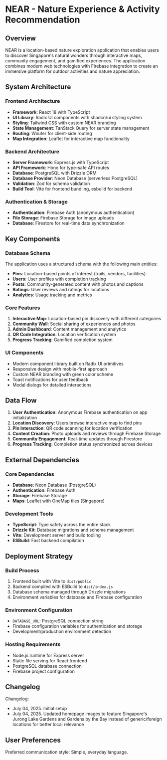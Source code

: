 # NEAR - Nature Experience & Activity Recommendation

## Overview

NEAR is a location-based nature exploration application that enables users to discover Singapore's natural wonders through interactive maps, community engagement, and gamified experiences. The application combines modern web technologies with Firebase integration to create an immersive platform for outdoor activities and nature appreciation.

## System Architecture

### Frontend Architecture
- **Framework**: React 18 with TypeScript
- **UI Library**: Radix UI components with shadcn/ui styling system
- **Styling**: Tailwind CSS with custom NEAR branding
- **State Management**: TanStack Query for server state management
- **Routing**: Wouter for client-side routing
- **Map Integration**: Leaflet for interactive map functionality

### Backend Architecture
- **Server Framework**: Express.js with TypeScript
- **API Framework**: Hono for type-safe API routes
- **Database**: PostgreSQL with Drizzle ORM
- **Database Provider**: Neon Database (serverless PostgreSQL)
- **Validation**: Zod for schema validation
- **Build Tool**: Vite for frontend bundling, esbuild for backend

### Authentication & Storage
- **Authentication**: Firebase Auth (anonymous authentication)
- **File Storage**: Firebase Storage for image uploads
- **Database**: Firestore for real-time data synchronization

## Key Components

### Database Schema
The application uses a structured schema with the following main entities:
- **Pins**: Location-based points of interest (trails, vendors, facilities)
- **Users**: User profiles with completion tracking
- **Posts**: Community-generated content with photos and captions
- **Ratings**: User reviews and ratings for locations
- **Analytics**: Usage tracking and metrics

### Core Features
1. **Interactive Map**: Location-based pin discovery with different categories
2. **Community Wall**: Social sharing of experiences and photos
3. **Admin Dashboard**: Content management and analytics
4. **QR Code Integration**: Location verification system
5. **Progress Tracking**: Gamified completion system

### UI Components
- Modern component library built on Radix UI primitives
- Responsive design with mobile-first approach
- Custom NEAR branding with green color scheme
- Toast notifications for user feedback
- Modal dialogs for detailed interactions

## Data Flow

1. **User Authentication**: Anonymous Firebase authentication on app initialization
2. **Location Discovery**: Users browse interactive map to find pins
3. **Pin Interaction**: QR code scanning for location verification
4. **Content Creation**: Photo uploads and reviews through Firebase Storage
5. **Community Engagement**: Real-time updates through Firestore
6. **Progress Tracking**: Completion status synchronized across devices

## External Dependencies

### Core Dependencies
- **Database**: Neon Database (PostgreSQL)
- **Authentication**: Firebase Auth
- **Storage**: Firebase Storage
- **Maps**: Leaflet with OneMap tiles (Singapore)

### Development Tools
- **TypeScript**: Type safety across the entire stack
- **Drizzle Kit**: Database migrations and schema management
- **Vite**: Development server and build tooling
- **ESBuild**: Fast backend compilation

## Deployment Strategy

### Build Process
1. Frontend built with Vite to `dist/public`
2. Backend compiled with ESBuild to `dist/index.js`
3. Database schema managed through Drizzle migrations
4. Environment variables for database and Firebase configuration

### Environment Configuration
- `DATABASE_URL`: PostgreSQL connection string
- Firebase configuration variables for authentication and storage
- Development/production environment detection

### Hosting Requirements
- Node.js runtime for Express server
- Static file serving for React frontend
- PostgreSQL database connection
- Firebase project configuration

## Changelog

Changelog:
- July 04, 2025. Initial setup
- July 04, 2025. Updated homepage images to feature Singapore's Jurong Lake Gardens and Gardens by the Bay instead of generic/foreign locations for better local relevance

## User Preferences

Preferred communication style: Simple, everyday language.